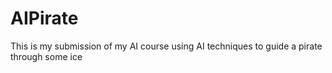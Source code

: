 # AIPirate
This is my submission of my AI course using AI techniques to guide a pirate through some ice
